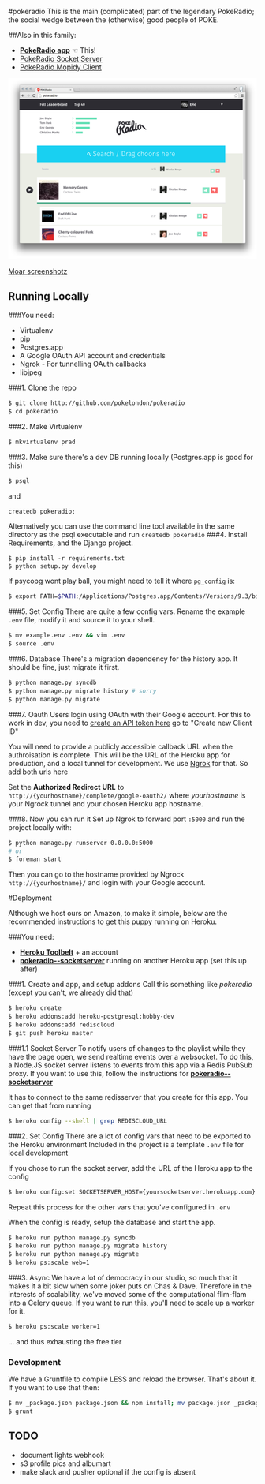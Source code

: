 #pokeradio
This is the main (complicated) part of the legendary PokeRadio; the social wedge between the (otherwise) good people of POKE.

##Also in this family:
- [**PokeRadio app**](https://github.com/pokelondon/pokeradio) ☜ This!
- [PokeRadio Socket Server](https://github.com/pokelondon/pokeradio-socketserver)
- [PokeRadio Mopidy Client](https://github.com/pokelondon/pokeradio-mopidy)

![Home Page](doc/homepage.png?raw=true)

[Moar screenshotz](doc/screenshots.md)

## Running Locally

###You need:
- Virtualenv
- pip
- Postgres.app
- A Google OAuth API account and credentials
- Ngrok - For tunnelling OAuth callbacks
- libjpeg


###1. Clone the repo
```sh
$ git clone http://github.com/pokelondon/pokeradio
$ cd pokeradio
```
###2. Make Virtualenv
```sh
$ mkvirtualenv prad
```

###3. Make sure there's a dev DB running locally
(Postgres.app is good for this)
```sh
$ psql
```
and
```SQL
createdb pokeradio;
```

Alternatively you can use the command line tool available in the same directory as the psql executable and run ```createdb pokeradio```
###4. Install Requirements, and the Django project.
```
$ pip install -r requirements.txt
$ python setup.py develop
```

If psycopg wont play ball, you might need to tell it where `pg_config` is:
```sh
$ export PATH=$PATH:/Applications/Postgres.app/Contents/Versions/9.3/bin
```

###5. Set Config
There are quite a few config vars. Rename the example `.env` file, modify it and source it to your shell.
```sh
$ mv example.env .env && vim .env
$ source .env
```

###6. Database
There's a migration dependency for the history app. It should be fine, just migrate it first.
```sh
$ python manage.py syncdb
$ python manage.py migrate history # sorry
$ python manage.py migrate
```

###7. Oauth
Users login using OAuth with their Google account.
For this to work in dev, you need to [create an API token here](https://console.developers.google.com/project/190611052995/apiui/credential?authuser=0) go to "Create new Client ID"

You will need to provide a publicly accessible callback URL when the authroisation is complete. This will be the URL of the Heroku app for production, and a local tunnel for development. We use [Ngrok](https://ngrok.com/) for that. So add both urls here

Set the **Authorized Redirect URL** to
`http://{yourhostname}/complete/google-oauth2/` where *yourhostname* is your Ngrock tunnel and your chosen Heroku app hostname.


###8. Now you can run it
Set up Ngrok to forward port `:5000` and run the project locally with:
```sh
$ python manage.py runserver 0.0.0.0:5000
# or
$ foreman start
```
Then you can go to the hostname provided by Ngrock `http://{yourhostname}/` and login with your Google account.

#Deployment

Although we host ours on Amazon, to make it simple, below are the recommended instructions to get this puppy running on Heroku.

###You need:
- [**Heroku Toolbelt**](https://toolbelt.heroku.com/) + an account
- [**pokeradio--socketserver**](https://github.com/pokelondon/pokeradio-socketserver) running on another Heroku app (set this up after)

###1. Create and app, and setup addons
Call this something like _pokeradio_ (except you can't, we already did that)
```sh
$ heroku create
$ heroku addons:add heroku-postgresql:hobby-dev
$ heroku addons:add rediscloud
$ git push heroku master
```
###1.1 Socket Server
To notify users of changes to the playlist while they have the page open, we send realtime events over a websocket. To do this, a Node.JS socket server listens to events from this app via a Redis PubSub proxy. If you want to use this, follow the instructions for [**pokeradio--socketserver**](https://github.com/pokelondon/pokeradio-socketserver)

It has to connect to the same redisserver that you create for this app. You can get that from running
```sh
$ heroku config --shell | grep REDISCLOUD_URL
```


###2. Set Config
There are a lot of config vars that need to be exported to the Heroku environment
Included in the project is a template `.env` file for local development

If you chose to run the socket server, add the URL of the Heroku app to the config
```sh
$ heroku config:set SOCKETSERVER_HOST={yoursocketserver.herokuapp.com}
```
Repeat this process for the other vars that you've configured in `.env`

When the config is ready, setup the database and start the app.
```sh
$ heroku run python manage.py syncdb
$ heroku run python manage.py migrate history
$ heroku run python manage.py migrate
$ heroku ps:scale web=1
```

###3. Async
We have a lot of democracy in our studio, so much that it makes it a bit slow when some joker puts on Chas & Dave.
Therefore in the interests of scalability, we've moved some of the computational flim-flam into a Celery queue. If you want to run this, you'll need to scale up a worker for it.
```sh
$ heroku ps:scale worker=1
```
... and thus exhausting the free tier


### Development
We have a Gruntfile to compile LESS and reload the browser. That's about it. If you want to use that then:
```sh
$ mv _package.json package.json && npm install; mv package.json _package.json # Sorry!
$ grunt
```

## TODO
- document lights webhook
- s3 profile pics and albumart
- make slack and pusher optional if the config is absent

